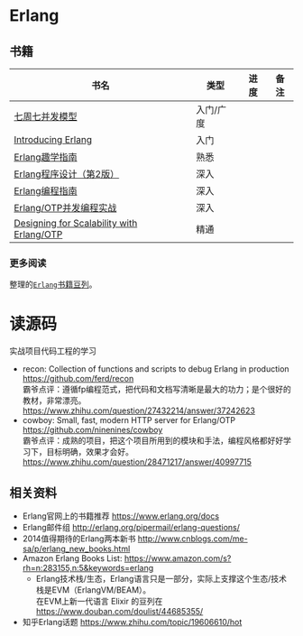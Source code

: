 # Erlang

## 书籍

书名                                                                                   | 类型      | 进度 | 备注
----                                                                                   | ----      | ---- | ----
[七周七并发模型](https://book.douban.com/subject/26337939/)                            | 入门/广度 |      |
[Introducing Erlang](https://book.douban.com/subject/11229746/)                        | 入门      |      |
[Erlang趣学指南](https://book.douban.com/subject/26868859/)                            | 熟悉      |      |
[Erlang程序设计（第2版）](https://book.douban.com/subject/25892728/)                   | 深入      |      |
[Erlang编程指南](https://book.douban.com/subject/4934648/)                             | 深入      |      |
[Erlang/OTP并发编程实战](https://book.douban.com/subject/10863118/)                    | 深入      |      |
[Designing for Scalability with Erlang/OTP](https://book.douban.com/subject/25829196/) | 精通      |      |

### 更多阅读

整理的[`Erlang`书籍豆列](https://www.douban.com/doulist/44685355/)。

# 读源码

实战项目代码工程的学习

- recon: Collection of functions and scripts to debug Erlang in production https://github.com/ferd/recon   
    霸爷点评：遵循fp编程范式，把代码和文档写清晰是最大的功力；是个很好的教材，非常漂亮。https://www.zhihu.com/question/27432214/answer/37242623
- cowboy: Small, fast, modern HTTP server for Erlang/OTP https://github.com/ninenines/cowboy  
    霸爷点评：成熟的项目，把这个项目所用到的模块和手法，编程风格都好好学习下，目标明确，效果才会好。https://www.zhihu.com/question/28471217/answer/40997715

## 相关资料

- Erlang官网上的书籍推荐 https://www.erlang.org/docs
- Erlang邮件组 http://erlang.org/pipermail/erlang-questions/
- 2014值得期待的Erlang两本新书 http://www.cnblogs.com/me-sa/p/erlang_new_books.html
- Amazon Erlang Books List: https://www.amazon.com/s?rh=n:283155,n:5&keywords=erlang
    - Erlang技术栈/生态，Erlang语言只是一部分，实际上支撑这个生态/技术栈是EVM（ErlangVM/BEAM）。  
        在EVM上新一代语言 Elixir 的豆列在 https://www.douban.com/doulist/44685355/
- 知乎Erlang话题 https://www.zhihu.com/topic/19606610/hot
